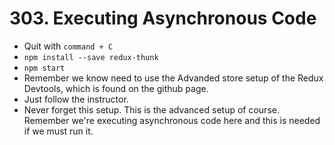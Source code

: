 # 303. Executing Asynchronous Code
- Quit with `command + C`
- `npm install --save redux-thunk`
- `npm start`
- Remember we know need to use the Advanded store setup of the Redux Devtools, which is found on the github page.
- Just follow the instructor.
- Never forget this setup. This is the advanced setup of course. Remember we're executing asynchronous code here and this is needed if we must run it.
